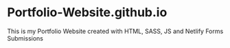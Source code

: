 # Portfolio-Website.github.io
This is my Portfolio Website created with HTML, SASS, JS and Netlify Forms Submissions
